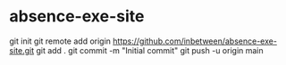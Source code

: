 # absence-exe-site
git init
git remote add origin https://github.com/inbetween/absence-exe-site.git
git add .
git commit -m "Initial commit"
git push -u origin main
